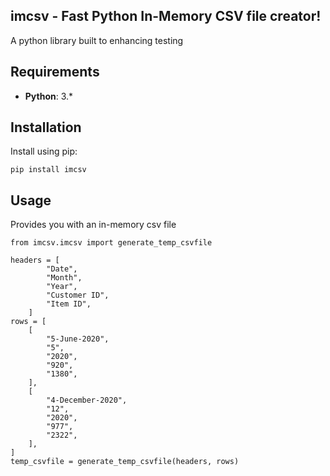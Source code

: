 imcsv - Fast Python In-Memory CSV file creator!
---------------------------------------------------------

A python library built to enhancing testing

Requirements
------------

* **Python**:  3.*


Installation
------------

Install using pip:

    pip install imcsv

Usage
-----

Provides you with an in-memory csv file


    from imcsv.imcsv import generate_temp_csvfile

    headers = [
            "Date",
            "Month",
            "Year",
            "Customer ID",
            "Item ID",
        ]
    rows = [
        [
            "5-June-2020",
            "5",
            "2020",
            "920",
            "1380",
        ],
        [
            "4-December-2020",
            "12",
            "2020",
            "977",
            "2322",
        ],
    ]
	temp_csvfile = generate_temp_csvfile(headers, rows)
